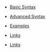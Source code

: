 - [Basic Syntax](Ruby/Basic.md)
- [Advanced Syntax](Ruby/Basic.md)
- [Examples](Ruby/Examples.md)
- [Links](Ruby/Links.md)

- [Links](downloads.md)


<!-- - [Rich Text Editor WYSIWYG](RichTextEditorWYSIWYG.md)
- [Dropdown](Dropdown.md)
- [Character Counter](CharacterCounter.md)
- [Colour](Colour.md) -->

